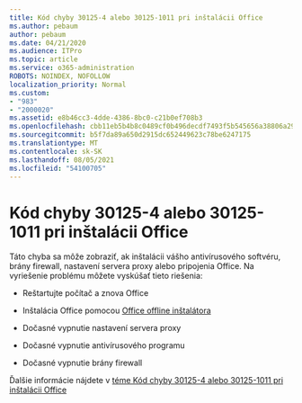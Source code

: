 ```yaml
---
title: Kód chyby 30125-4 alebo 30125-1011 pri inštalácii Office
ms.author: pebaum
author: pebaum
ms.date: 04/21/2020
ms.audience: ITPro
ms.topic: article
ms.service: o365-administration
ROBOTS: NOINDEX, NOFOLLOW
localization_priority: Normal
ms.custom:
- "983"
- "2000020"
ms.assetid: e8b46cc3-4dde-4386-8bc0-c21b0ef708b3
ms.openlocfilehash: cbb11eb5b4b8c0489cf0b496decdf7493f5b545656a38806a29a0a252903e000
ms.sourcegitcommit: b5f7da89a650d2915dc652449623c78be6247175
ms.translationtype: MT
ms.contentlocale: sk-SK
ms.lasthandoff: 08/05/2021
ms.locfileid: "54100705"
---
```

# <a name="error-code-30125-4-or-30125-1011-when-installing-office"></a>Kód chyby 30125-4 alebo 30125-1011 pri inštalácii Office

Táto chyba sa môže zobraziť, ak inštalácii vášho antivírusového softvéru, brány firewall, nastavení servera proxy alebo pripojenia Office. Na vyriešenie problému môžete vyskúšať tieto riešenia:
  
- Reštartujte počítač a znova Office

- Inštalácia Office pomocou [Office offline inštalátora](https://support.office.com/article/f0a85fe7-118f-41cb-a791-d59cef96ad1c?wt.mc_id=Alchemy_ClientDIA)

- Dočasné vypnutie nastavení servera proxy

- Dočasné vypnutie antivírusového programu

- Dočasné vypnutie brány firewall

Ďalšie informácie nájdete v [téme Kód chyby 30125-4 alebo 30125-1011 pri inštalácii Office](https://support.office.com/article/7bfabec6-76be-4cde-880e-819a9c569612?wt.mc_id=Alchemy_ClientDIA)
  